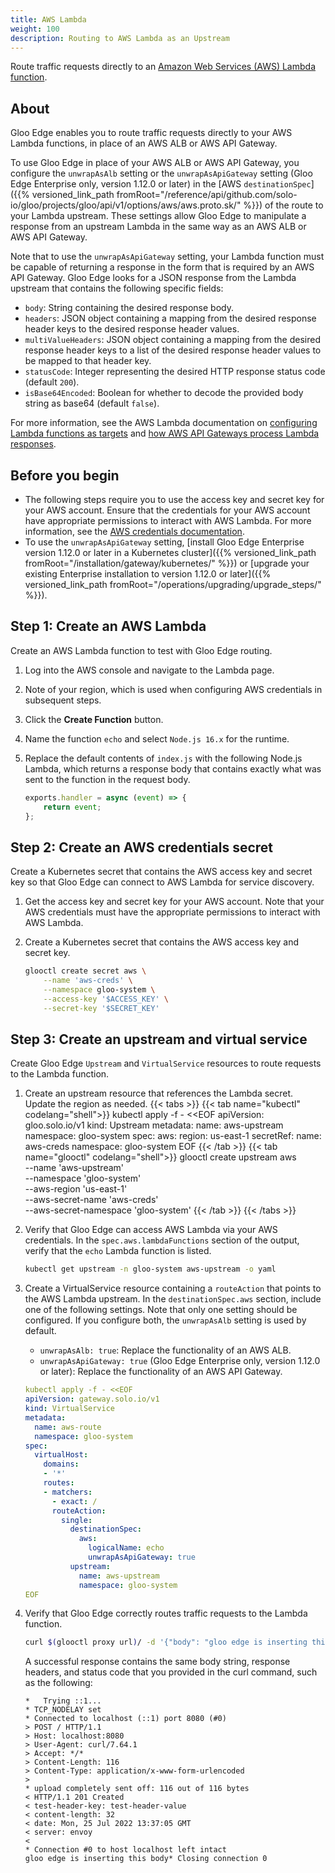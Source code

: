 ```yaml
---
title: AWS Lambda
weight: 100
description: Routing to AWS Lambda as an Upstream
---
```


Route traffic requests directly to an [Amazon Web Services (AWS) Lambda function](https://aws.amazon.com/lambda/resources/).

## About

Gloo Edge enables you to route traffic requests directly to your AWS Lambda functions, in place of an AWS ALB or AWS API Gateway.

To use Gloo Edge in place of your AWS ALB or AWS API Gateway, you configure the `unwrapAsAlb` setting or the `unwrapAsApiGateway` setting (Gloo Edge Enterprise only, version 1.12.0 or later) in the [AWS `destinationSpec`]({{% versioned_link_path fromRoot="/reference/api/github.com/solo-io/gloo/projects/gloo/api/v1/options/aws/aws.proto.sk/" %}}) of the route to your Lambda upstream. These settings allow Gloo Edge to manipulate a response from an upstream Lambda in the same way as an AWS ALB or AWS API Gateway.

Note that to use the `unwrapAsApiGateway` setting, your Lambda function must be capable of returning a response in the form that is required by an AWS API Gateway. Gloo Edge looks for a JSON response from the Lambda upstream that contains the following specific fields:
- `body`: String containing the desired response body.
- `headers`: JSON object containing a mapping from the desired response header keys to the desired response header values.
- `multiValueHeaders`: JSON object containing a mapping from the desired response header keys to a list of the desired response header values to be mapped to that header key.
- `statusCode`: Integer representing the desired HTTP response status code (default `200`).
- `isBase64Encoded`: Boolean for whether to decode the provided body string as base64 (default `false`).

For more information, see the AWS Lambda documentation on [configuring Lambda functions as targets](https://docs.aws.amazon.com/elasticloadbalancing/latest/application/lambda-functions.html) and [how AWS API Gateways process Lambda responses](https://docs.aws.amazon.com/lambda/latest/dg/services-apigateway.html#apigateway-types-transforms).

## Before you begin

* The following steps require you to use the access key and secret key for your AWS account. Ensure that the credentials for your AWS account have appropriate permissions to interact with AWS Lambda. For more information, see the [AWS credentials documentation](https://docs.aws.amazon.com/general/latest/gr/aws-sec-cred-types.html).
* To use the `unwrapAsApiGateway` setting, [install Gloo Edge Enterprise version 1.12.0 or later in a Kubernetes cluster]({{% versioned_link_path fromRoot="/installation/gateway/kubernetes/" %}}) or [upgrade your existing Enterprise installation to version 1.12.0 or later]({{% versioned_link_path fromRoot="/operations/upgrading/upgrade_steps/" %}}).

## Step 1: Create an AWS Lambda

Create an AWS Lambda function to test with Gloo Edge routing.

1. Log into the AWS console and navigate to the Lambda page.
   
2. Note of your region, which is used when configuring AWS credentials in subsequent steps.

3. Click the **Create Function** button.

4. Name the function `echo` and select `Node.js 16.x` for the runtime.

5. Replace the default contents of `index.js` with the following Node.js Lambda, which returns a response body that contains exactly what was sent to the function in the request body.
   ```js
   exports.handler = async (event) => {
       return event;
   };
   ```

## Step 2: Create an AWS credentials secret

Create a Kubernetes secret that contains the AWS access key and secret key so that Gloo Edge can connect to AWS Lambda for service discovery.

1. Get the access key and secret key for your AWS account. Note that your AWS credentials must have the appropriate permissions to interact with AWS Lambda.

2. Create a Kubernetes secret that contains the AWS access key and secret key.
   ```sh
   glooctl create secret aws \
       --name 'aws-creds' \
       --namespace gloo-system \
       --access-key '$ACCESS_KEY' \
       --secret-key '$SECRET_KEY'
   ```

## Step 3: Create an upstream and virtual service

Create Gloo Edge `Upstream` and `VirtualService` resources to route requests to the Lambda function.

1. Create an upstream resource that references the Lambda secret. Update the region as needed.
   {{< tabs >}}
   {{< tab name="kubectl" codelang="shell">}}
   kubectl apply -f - <<EOF
   apiVersion: gloo.solo.io/v1
   kind: Upstream
   metadata:
     name: aws-upstream
     namespace: gloo-system
   spec:
     aws:
       region: us-east-1
       secretRef:
         name: aws-creds
         namespace: gloo-system
   EOF
   {{< /tab >}}
   {{< tab name="glooctl" codelang="shell">}}
   glooctl create upstream aws \
       --name 'aws-upstream' \
       --namespace 'gloo-system' \
       --aws-region 'us-east-1' \
       --aws-secret-name 'aws-creds' \
       --aws-secret-namespace 'gloo-system'
   {{< /tab >}}
   {{< /tabs >}}

2. Verify that Gloo Edge can access AWS Lambda via your AWS credentials. In the `spec.aws.lambdaFunctions` section of the output, verify that the `echo` Lambda function is listed.
   ```sh
   kubectl get upstream -n gloo-system aws-upstream -o yaml
   ```

3. Create a VirtualService resource containing a `routeAction` that points to the AWS Lambda upstream. In the `destinationSpec.aws` section, include one of the following settings. Note that only one setting should be configured. If you configure both, the `unwrapAsAlb` setting is used by default.
   * `unwrapAsAlb: true`: Replace the functionality of an AWS ALB.
   * `unwrapAsApiGateway: true` (Gloo Edge Enterprise only, version 1.12.0 or later): Replace the functionality of an AWS API Gateway.
   ```yaml
   kubectl apply -f - <<EOF
   apiVersion: gateway.solo.io/v1
   kind: VirtualService
   metadata:
     name: aws-route
     namespace: gloo-system
   spec:
     virtualHost:
       domains:
       - '*'
       routes:
       - matchers:
         - exact: /
         routeAction:
           single:
             destinationSpec:
               aws:
                 logicalName: echo
                 unwrapAsApiGateway: true
             upstream:
               name: aws-upstream
               namespace: gloo-system
   EOF
   ```

4. Verify that Gloo Edge correctly routes traffic requests to the Lambda function.
   ```sh
   curl $(glooctl proxy url)/ -d '{"body": "gloo edge is inserting this body", "headers": {"test-header-key": "test-header-value"}, "statusCode": 201}' -X POST -v
   ```
   A successful response contains the same body string, response headers, and status code that you provided in the curl command, such as the following:
   ```
   *   Trying ::1...
   * TCP_NODELAY set
   * Connected to localhost (::1) port 8080 (#0)
   > POST / HTTP/1.1
   > Host: localhost:8080
   > User-Agent: curl/7.64.1
   > Accept: */*
   > Content-Length: 116
   > Content-Type: application/x-www-form-urlencoded
   > 
   * upload completely sent off: 116 out of 116 bytes
   < HTTP/1.1 201 Created
   < test-header-key: test-header-value
   < content-length: 32
   < date: Mon, 25 Jul 2022 13:37:05 GMT
   < server: envoy
   < 
   * Connection #0 to host localhost left intact
   gloo edge is inserting this body* Closing connection 0
   ```